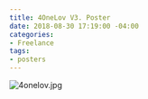 ```yaml
---
title: 4OneLov V3. Poster
date: 2018-08-30 17:19:00 -04:00
categories:
- Freelance
tags:
- posters
---
```


![4onelov.jpg](/uploads/4onelov.jpg)